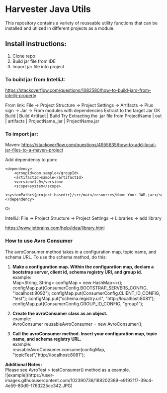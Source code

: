 # Harvester Java Utils

This repository contains a variety of reuseable utility functions that can be installed and utlized in different projects as a module.


## Install instructions: 

1. Clone repo
2. Build jar file from IDE
3. Import jar file into project

### To build jar from IntelliJ: 

https://stackoverflow.com/questions/1082580/how-to-build-jars-from-intellij-properly

From link:
File -> Project Structure -> Project Settings -> Artifacts -> Plus sign -> Jar -> From modules with dependencies
Extract to the target Jar
OK
Build | Build Artifact | Build
Try Extracting the .jar file from
ProjectName | out | artifacts | ProjectName_jar | ProjectName.jar

### To import jar:

Maven: 
https://stackoverflow.com/questions/4955635/how-to-add-local-jar-files-to-a-maven-project

Add dependency to pom: 

```
<dependency>
    <groupId>com.sample</groupId>    
    <artifactId>sample</artifactId>    
    <version>1.0</version>    
    <scope>system</scope>
    <systemPath>${project.basedir}/src/main/resources/Name_Your_JAR.jar</systemPath>    
</dependency>
```
Or

IntelliJ: File -> Project Structure -> Project Settings -> Libraries -> add library

https://www.jetbrains.com/help/idea/library.html

<h3> How to use Avro Consumer </h3>

The avroConsumer method takes in a configuration map, topic name, and schema URL. To use the schema method, do this: <br>
1. <strong>Make a configuration map. Within the configuration map, declare a bootstrap server, client id, schema registry URl, and group id.</strong> <br>
   example:  <br>
            Map<String, String> configMap = new HashMap<>();
            configMap.put(ConsumerConfig.BOOTSTRAP_SERVERS_CONFIG, "localhost:9092");
            configMap.put(ConsumerConfig.CLIENT_ID_CONFIG, "test");
            configMap.put("schema.registry.url", "http://localhost:8081");
            configMap.put(ConsumerConfig.GROUP_ID_CONFIG, "group1");
            
2. <strong> Create the avroConsumer class as an object.</strong> <br>
    example: <br>
            AvroConsumer reusableAvroConsumer = new AvroConsumer();
    
3. <strong> Call the avroConsumer method. Insert your configuration map, topic name, and schema registry URL. </strong> <br>
    example: <br>
            reusableAvroConsumer.consume(configMap, "topicTest","http://localhost:8081"); <br>
<strong>
Additional Notes: </strong> <br>
    Please see AvroTest > testConsumer() method as a example. <br>
    ![example](https://user-images.githubusercontent.com/102390736/188202389-e91921f7-39c4-4e59-80d9-1763225cc342.JPG)

